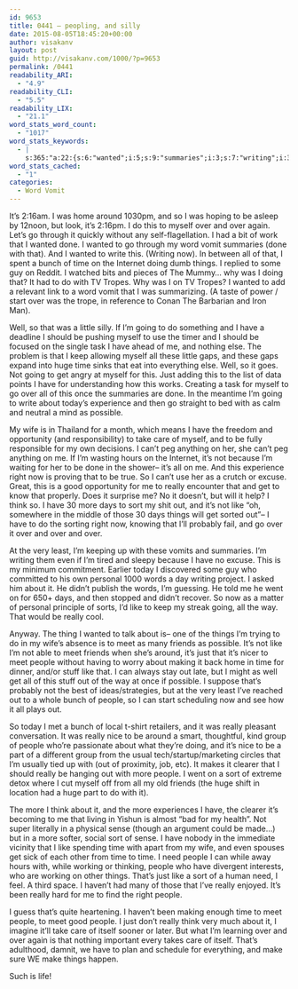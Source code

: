 ```yaml
---
id: 9653
title: 0441 – peopling, and silly
date: 2015-08-05T18:45:20+00:00
author: visakanv
layout: post
guid: http://visakanv.com/1000/?p=9653
permalink: /0441
readability_ARI:
  - "4.9"
readability_CLI:
  - "5.5"
readability_LIX:
  - "21.1"
word_stats_word_count:
  - "1017"
word_stats_keywords:
  - |
    s:365:"a:22:{s:6:"wanted";i:5;s:9:"summaries";i:3;s:7:"writing";i:3;s:5:"bunch";i:3;s:4:"time";i:7;s:6:"things";i:5;s:4:"well";i:3;s:5:"going";i:4;s:4:"huge";i:3;s:4:"just";i:4;s:8:"possible";i:3;s:4:"care";i:3;s:5:"can't";i:3;s:5:"right";i:3;s:6:"really";i:8;s:5:"think";i:3;s:4:"days";i:3;s:4:"sort";i:4;s:4:"like";i:6;s:4:"meet";i:5;s:7:"friends";i:3;s:6:"people";i:9;}";
word_stats_cached:
  - "1"
categories:
  - Word Vomit
---
```

It&#8217;s 2:16am. I was home around 1030pm, and so I was hoping to be asleep by 12noon, but look, it&#8217;s 2:16pm. I do this to myself over and over again. Let&#8217;s go through it quickly without any self-flagellation. I had a bit of work that I wanted done. I wanted to go through my word vomit summaries (done with that). And I wanted to write this. (Writing now). In between all of that, I spent a bunch of time on the Internet doing dumb things. I replied to some guy on Reddit. I watched bits and pieces of The Mummy&#8230; why was I doing that? It had to do with TV Tropes. Why was I on TV Tropes? I wanted to add a relevant link to a word vomit that I was summarizing. (A taste of power / start over was the trope, in reference to Conan The Barbarian and Iron Man).

Well, so that was a little silly. If I&#8217;m going to do something and I have a deadline I should be pushing myself to use the timer and I should be focused on the single task I have ahead of me, and nothing else. The problem is that I keep allowing myself all these little gaps, and these gaps expand into huge time sinks that eat into everything else. Well, so it goes. Not going to get angry at myself for this. Just adding this to the list of data points I have for understanding how this works. Creating a task for myself to go over all of this once the summaries are done. In the meantime I&#8217;m going to write about today&#8217;s experience and then go straight to bed with as calm and neutral a mind as possible.

My wife is in Thailand for a month, which means I have the freedom and opportunity (and responsibility) to take care of myself, and to be fully responsible for my own decisions. I can&#8217;t peg anything on her, she can&#8217;t peg anything on me. If I&#8217;m wasting hours on the Internet, it&#8217;s not because I&#8217;m waiting for her to be done in the shower– it&#8217;s all on me. And this experience right now is proving that to be true. So I can&#8217;t use her as a crutch or excuse. Great, this is a good opportunity for me to really encounter that and get to know that properly. Does it surprise me? No it doesn&#8217;t, but will it help? I think so. I have 30 more days to sort my shit out, and it&#8217;s not like &#8220;oh, somewhere in the middle of those 30 days things will get sorted out&#8221;– I have to do the sorting right now, knowing that I&#8217;ll probably fail, and go over it over and over and over.

At the very least, I&#8217;m keeping up with these vomits and summaries. I&#8217;m writing them even if I&#8217;m tired and sleepy because I have no excuse. This is my minimum commitment. Earlier today I discovered some guy who committed to his own personal 1000 words a day writing project. I asked him about it. He didn&#8217;t publish the words, I&#8217;m guessing. He told me he went on for 650+ days, and then stopped and didn&#8217;t recover. So now as a matter of personal principle of sorts, I&#8217;d like to keep my streak going, all the way. That would be really cool.

Anyway. The thing I wanted to talk about is– one of the things I&#8217;m trying to do in my wife&#8217;s absence is to meet as many friends as possible. It&#8217;s not like I&#8217;m not able to meet friends when she&#8217;s around, it&#8217;s just that it&#8217;s nicer to meet people without having to worry about making it back home in time for dinner, and/or stuff like that. I can always stay out late, but I might as well get all of this stuff out of the way at once if possible. I suppose that&#8217;s probably not the best of ideas/strategies, but at the very least I&#8217;ve reached out to a whole bunch of people, so I can start scheduling now and see how it all plays out.

So today I met a bunch of local t-shirt retailers, and it was really pleasant conversation. It was really nice to be around a smart, thoughtful, kind group of people who&#8217;re passionate about what they&#8217;re doing, and it&#8217;s nice to be a part of a different group from the usual tech/startup/marketing circles that I&#8217;m usually tied up with (out of proximity, job, etc). It makes it clearer that I should really be hanging out with more people. I went on a sort of extreme detox where I cut myself off from all my old friends (the huge shift in location had a huge part to do with it).

The more I think about it, and the more experiences I have, the clearer it&#8217;s becoming to me that living in Yishun is almost &#8220;bad for my health&#8221;. Not super literally in a physical sense (though an argument could be made&#8230;) but in a more softer, social sort of sense. I have nobody in the immediate vicinity that I like spending time with apart from my wife, and even spouses get sick of each other from time to time. I need people I can while away hours with, while working or thinking, people who have divergent interests, who are working on other things. That&#8217;s just like a sort of a human need, I feel. A third space. I haven&#8217;t had many of those that I&#8217;ve really enjoyed. It&#8217;s been really hard for me to find the right people.

I guess that&#8217;s quite heartening. I haven&#8217;t been making enough time to meet people, to meet good people. I just don&#8217;t really think very much about it, I imagine it&#8217;ll take care of itself sooner or later. But what I&#8217;m learning over and over again is that nothing important every takes care of itself. That&#8217;s adulthood, damnit, we have to plan and schedule for everything, and make sure WE make things happen.

Such is life!